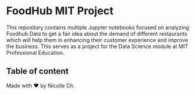 # FoodHub MIT Project

This repository contains multiple Jupyter notebooks focused on analyzing Foodhub Data to get a fair idea about the demand of different restaurants which will help them in enhancing their customer experience and improve the business. This serves as a project for the Data Science module at MIT Professional Education. 

## Table of content


Made with ❤️ by Nicolle Ch. 
